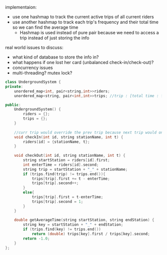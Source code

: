 implementaion:
- use one hashmap to track the current active trips of all current riders
- use another hashmap to track each trip's frequency and their total time so we can find the average time
    - Hashmap is used instead of pure pair because we need to access a trip instead of just storing the info
    
real world issues to discuss:
- what kind of database to store the info in? 
- what happens if one lost her card (unbalanced check-in/check-out)?
- concurrency issues 
- multi-threading? mutex lock?


```cpp
class UndergroundSystem {
private:
    unordered_map<int, pair<string,int>>riders;
    unordered_map<string, pair<int,int>>trips; //trip : [total time : freq]

public:
    UndergroundSystem() {
        riders = {};
        trips = {};
    }
    
    //curr trip would override the prev trip because next trip would only start after curr trip is complete 
    void checkIn(int id, string stationName, int t) {
        riders[id] = {stationName, t};
    }
    
    void checkOut(int id, string stationName, int t) {
        string startStation = riders[id].first;
        int enterTime = riders[id].second;
        string trip = startStation + "_" + stationName;
        if (trips.find(trip) != trips.end()){
            trips[trip].first += t - enterTime;
            trips[trip].second++;
        }
        else{
            trips[trip].first = t-enterTime;
            trips[trip].second = 1;
        }
    }
    
    double getAverageTime(string startStation, string endStation) {
        string key = startStation + "_" + endStation;
        if (trips.find(key) != trips.end())
            return (double) trips[key].first / trips[key].second;
        return -1.0;
    }
};
```
